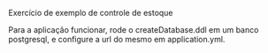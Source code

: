 Exercício de exemplo de controle de estoque

Para a aplicação funcionar, rode o createDatabase.ddl em um banco postgresql, e
configure a url do mesmo em application.yml.